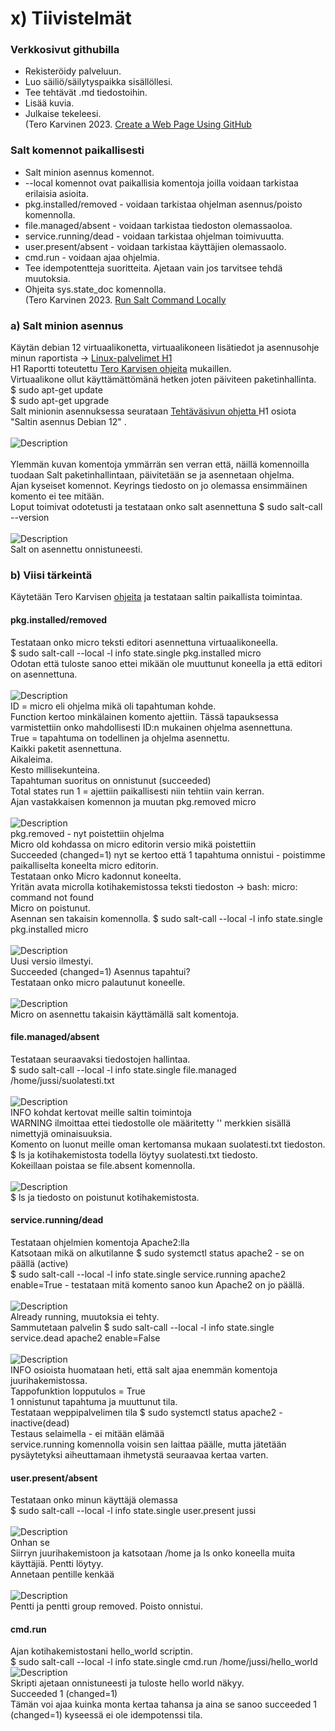 # x) Tiivistelmät
### Verkkosivut githubilla
- Rekisteröidy palveluun.
- Luo säiliö/säilytyspaikka sisällöllesi.
- Tee tehtävät .md tiedostoihin.
- Lisää kuvia.
- Julkaise tekeleesi.<br>
(Tero Karvinen 2023. <a href="https://terokarvinen.com/2023/create-a-web-page-using-github/">Create a Web Page Using GitHub</a>
### Salt komennot paikallisesti
- Salt minion asennus komennot.
- --local komennot ovat paikallisia komentoja joilla voidaan tarkistaa erilaisia asioita.
- pkg.installed/removed - voidaan tarkistaa ohjelman asennus/poisto komennolla.
- file.managed/absent - voidaan tarkistaa tiedoston olemassaoloa.
- service.running/dead - voidaan tarkistaa ohjelman toimivuutta.
- user.present/absent - voidaan tarkistaa käyttäjien olemassaolo.
- cmd.run - voidaan ajaa ohjelmia.
- Tee idempotentteja suoritteita. Ajetaan vain jos tarvitsee tehdä muutoksia.
- Ohjeita sys.state_doc komennolla.<br>
(Tero Karvinen 2023. <a href="https://terokarvinen.com/2021/salt-run-command-locally/">Run Salt Command Locally</a>
### a) Salt minion asennus
Käytän debian 12 virtuaalikonetta, virtuaalikoneen lisätiedot ja asennusohje minun raportista -> <a href="https://github.com/JussiMol/Linux-palvelimet/blob/d695d08d28af0854d2a7391a6ad9caa195325762/h1.md"> Linux-palvelimet H1 </a> <br>
H1 Raportti toteutettu <a href="https://terokarvinen.com/2021/install-debian-on-virtualbox/">Tero Karvisen ohjeita</a> mukaillen. <br>
Virtuaalikone ollut käyttämättömänä hetken joten päiviteen paketinhallinta. <br>
$ sudo apt-get update<br>
$ sudo apt-get upgrade <br>
Salt minionin asennuksessa seurataan <a href="https://terokarvinen.com/2023/configuration-management-2023-autumn"/>Tehtäväsivun ohjetta </a> H1 osiota "Saltin asennus Debian 12" . <br>
<br>
![Description](komennot.png)
<br>
<br>
Ylemmän kuvan komentoja ymmärrän sen verran että, näillä komennoilla tuodaan Salt paketinhallintaan, päivitetään se ja asennetaan ohjelma. <br>
Ajan kyseiset komennot. Keyrings tiedosto on jo olemassa ensimmäinen komento ei tee mitään. <br>
Loput toimivat odotetusti ja testataan onko salt asennettuna $ sudo salt-call --version <br>
<br>
![Description](versio.png)
<br>
Salt on asennettu onnistuneesti. <br>
### b) Viisi tärkeintä
Käytetään Tero Karvisen <a href="https://terokarvinen.com/2021/salt-run-command-locally/">ohjeita</a> ja testataan saltin paikallista toimintaa. <br>
#### pkg.installed/removed
Testataan onko micro teksti editori asennettuna virtuaalikoneella. <br>
$ sudo salt-call --local -l info state.single pkg.installed micro <br>
Odotan että tuloste sanoo ettei mikään ole muuttunut koneella ja että editori on asennettuna. <br>
<br>
![Description](micro.png)
<br>
ID = micro eli ohjelma mikä oli tapahtuman kohde.<br>
Function kertoo minkälainen komento ajettiin. Tässä tapauksessa varmistettiin onko mahdollisesti ID:n mukainen ohjelma asennettuna. <br>
True = tapahtuma on todellinen ja ohjelma asennettu.<br>
Kaikki paketit asennettuna. <br>
Aikaleima. <br>
Kesto millisekunteina.<br>
Tapahtuman suoritus on onnistunut (succeeded)<br>
Total states run 1 = ajettiin paikallisesti niin tehtiin vain kerran. <br>
Ajan vastakkaisen komennon ja muutan pkg.removed micro <br>
<br>
![Description](micro21.png)
<br>
pkg.removed - nyt poistettiin ohjelma <br>
Micro old kohdassa on micro editorin versio mikä poistettiin <br>
Succeeded (changed=1) nyt se kertoo että 1 tapahtuma onnistui - poistimme paikalliselta koneelta micro editorin.<br>
Testataan onko Micro kadonnut koneelta. <br>
Yritän avata microlla kotihakemistossa teksti tiedoston -> bash: micro: command not found <br>
Micro on poistunut. <br>
Asennan sen takaisin komennolla. $ sudo salt-call --local -l info state.single pkg.installed micro <br>
<br>
![Description](micro2.png)
<br>
Uusi versio ilmestyi. <br>
Succeeded (changed=1) Asennus tapahtui? <br>
Testataan onko micro palautunut koneelle. <br>
<br>
![Description](micro3.png)
<br>
Micro on asennettu takaisin käyttämällä salt komentoja. <br>
#### file.managed/absent
Testataan seuraavaksi tiedostojen hallintaa. <br>
$ sudo salt-call --local -l info state.single file.managed /home/jussi/suolatesti.txt <br>
<br>
![Description](suolatesti.png)
<br>
INFO kohdat kertovat meille saltin toimintoja<br>
WARNING ilmoittaa ettei tiedostolle ole määritetty '' merkkien sisällä nimettyjä ominaisuuksia. <br>
Komento on luonut meille oman kertomansa mukaan suolatesti.txt tiedoston. <br>
$ ls ja kotihakemistosta todella löytyy suolatesti.txt tiedosto. <br>
Kokeillaan poistaa se file.absent komennolla. <br>
<br>
![Description](suolatesti2.png)
<br>
$ ls ja tiedosto on poistunut kotihakemistosta. <br>
#### service.running/dead
Testataan ohjelmien komentoja Apache2:lla <br>
Katsotaan mikä on alkutilanne $ sudo systemctl status apache2 - se on päällä (active)<br>
$ sudo salt-call --local -l info state.single service.running apache2 enable=True - testataan mitä komento sanoo kun Apache2 on jo päällä. <br>
<br>
![Description](apache2.png)
<br>
Already running, muutoksia ei tehty. <br>
Sammutetaan palvelin $ sudo salt-call --local -l info state.single service.dead apache2 enable=False <br>
<br>
![Description](apache21.png)
<br>
INFO osioista huomataan heti, että salt ajaa enemmän komentoja juurihakemistossa. <br>
Tappofunktion lopputulos = True <br>
1 onnistunut tapahtuma ja muuttunut tila. <br>
Testataan weppipalvelimen tila $ sudo systemctl status apache2 - inactive(dead) <br>
Testaus selaimella - ei mitään elämää <br>
service.running komennolla voisin sen laittaa päälle, mutta jätetään pysäytetyksi aiheuttamaan ihmetystä seuraavaa kertaa varten. <br>
#### user.present/absent
Testataan onko minun käyttäjä olemassa <br>
$ sudo salt-call --local -l info state.single user.present jussi<br>
<br>
![Description](jussi.png)
<br>
Onhan se <br>
Siirryn juurihakemistoon ja katsotaan /home ja ls onko koneella muita käyttäjiä. Pentti löytyy.<br>
Annetaan pentille kenkää <br>
<br>
![Description](pentti.png)
<br>
Pentti ja pentti group removed. Poisto onnistui. <br>
#### cmd.run
Ajan kotihakemistostani hello_world scriptin.<br>
$ sudo salt-call --local -l info state.single cmd.run /home/jussi/hello_world
<br>
![Description](skript.png)
<br>
Skripti ajetaan onnistuneesti ja tuloste hello world näkyy. <br>
Succeeded 1 (changed=1) <br>
Tämän voi ajaa kuinka monta kertaa tahansa ja aina se sanoo succeeded 1 (changed=1) kyseessä ei ole idempotenssi tila. <br>
